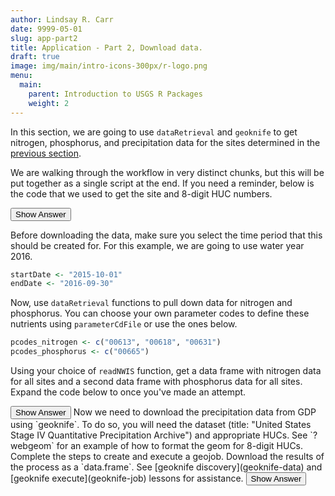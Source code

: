 ```yaml
---
author: Lindsay R. Carr
date: 9999-05-01
slug: app-part2
title: Application - Part 2, Download data.
draft: true 
image: img/main/intro-icons-300px/r-logo.png
menu:
  main:
    parent: Introduction to USGS R Packages
    weight: 2
---
```

In this section, we are going to use `dataRetrieval` and `geoknife` to get nitrogen, phosphorus, and precipitation data for the sites determined in the [previous section](/app-part1).

We are walking through the workflow in very distinct chunks, but this will be put together as a single script at the end. If you need a reminder, below is the code that we used to get the site and 8-digit HUC numbers.

<button class="ToggleButton" onclick="toggle_visibility('get-sb-sites')">
Show Answer
</button>
              <div id="get-sb-sites" style="display:none"></div>

Before downloading the data, make sure you select the time period that this should be created for. For this example, we are going to use water year 2016.

``` r
startDate <- "2015-10-01"
endDate <- "2016-09-30"
```

Now, use `dataRetrieval` functions to pull down data for nitrogen and phosphorus. You can choose your own parameter codes to define these nutrients using `parameterCdFile` or use the ones below.

``` r
pcodes_nitrogen <- c("00613", "00618", "00631")
pcodes_phosphorus <- c("00665")
```

Using your choice of `readNWIS` function, get a data frame with nitrogen data for all sites and a second data frame with phosphorus data for all sites. Expand the code below to once you've made an attempt.

<button class="ToggleButton" onclick="toggle_visibility('nutrient-data')">
Show Answer
</button>
              <div id="nutrient-data" style="display:none">

``` r
nitrogen_data <- readNWISqw(siteNumbers = sites, parameterCd = pcodes_nitrogen,
                            startDate = startDate, endDate = endDate)
head(nitrogen_data)
```

    ##   agency_cd  site_no  sample_dt sample_tm sample_end_dt sample_end_tm
    ## 1      USGS 04208000 2015-10-01     15:00          <NA>          <NA>
    ## 2      USGS 04208000 2015-10-01     15:00          <NA>          <NA>
    ## 3      USGS 04208000 2015-10-01     15:00          <NA>          <NA>
    ## 4      USGS 04208000 2015-11-05     08:30          <NA>          <NA>
    ## 5      USGS 04208000 2015-11-05     08:30          <NA>          <NA>
    ## 6      USGS 04208000 2015-11-05     08:30          <NA>          <NA>
    ##   sample_start_time_datum_cd_reported tm_datum_rlbty_cd coll_ent_cd
    ## 1                                 EDT                 K        USGS
    ## 2                                 EDT                 K        USGS
    ## 3                                 EDT                 K        USGS
    ## 4                                 EST                 K        USGS
    ## 5                                 EST                 K        USGS
    ## 6                                 EST                 K        USGS
    ##   medium_cd project_cd aqfr_cd tu_id body_part_id hyd_cond_cd samp_type_cd
    ## 1        WS       <NA>    <NA>  <NA>         <NA>           4            7
    ## 2        WS       <NA>    <NA>  <NA>         <NA>           4            7
    ## 3        WS       <NA>    <NA>  <NA>         <NA>           4            7
    ## 4        WS  00FX45600    <NA>  <NA>         <NA>           4            9
    ## 5        WS  00FX45600    <NA>  <NA>         <NA>           4            9
    ## 6        WS  00FX45600    <NA>  <NA>         <NA>           4            9
    ##   hyd_event_cd sample_lab_cm_tx parm_cd remark_cd result_va val_qual_tx
    ## 1            9             <NA>   00613      <NA>     0.022        <NA>
    ## 2            9             <NA>   00618      <NA>     2.680        <NA>
    ## 3            9             <NA>   00631      <NA>     2.700        <NA>
    ## 4            9             <NA>   00613      <NA>     0.014        <NA>
    ## 5            9             <NA>   00618      <NA>     4.000        <NA>
    ## 6            9             <NA>   00631      <NA>     4.020        <NA>
    ##   meth_cd dqi_cd rpt_lev_va rpt_lev_cd lab_std_va prep_set_no prep_dt
    ## 1   DZ001      S      0.001      DLDQC       <NA>        <NA>    <NA>
    ## 2   ALGOR      S         NA       <NA>       <NA>        <NA>    <NA>
    ## 3   RED01      S      0.040      DLDQC       <NA>        <NA>    <NA>
    ## 4   DZ001      S      0.001      DLDQC       <NA>        <NA>    <NA>
    ## 5   ALGOR      S         NA       <NA>       <NA>        <NA>    <NA>
    ## 6   RED01      S      0.040      DLDQC       <NA>        <NA>    <NA>
    ##   anl_set_no   anl_dt result_lab_cm_tx anl_ent_cd       startDateTime
    ## 1 KONE15281A 20151008             <NA>   USGSNWQL 2015-10-01 19:00:00
    ## 2       <NA>       NA             <NA>       <NA> 2015-10-01 19:00:00
    ## 3 KNO315282A 20151009             <NA>   USGSNWQL 2015-10-01 19:00:00
    ## 4 KONE15320A 20151116             <NA>   USGSNWQL 2015-11-05 13:30:00
    ## 5       <NA>       NA             <NA>       <NA> 2015-11-05 13:30:00
    ## 6 KNO315313B 20151109             <NA>   USGSNWQL 2015-11-05 13:30:00
    ##   sample_start_time_datum_cd
    ## 1                        UTC
    ## 2                        UTC
    ## 3                        UTC
    ## 4                        UTC
    ## 5                        UTC
    ## 6                        UTC

``` r
phosphorus_data <- readNWISqw(siteNumbers = sites, parameterCd = pcodes_phosphorus,
                              startDate = startDate, endDate = endDate)
head(phosphorus_data)
```

    ##   agency_cd  site_no  sample_dt sample_tm sample_end_dt sample_end_tm
    ## 1      USGS 04208000 2015-10-01     15:00          <NA>          <NA>
    ## 2      USGS 04208000 2015-11-05     08:30          <NA>          <NA>
    ## 3      USGS 04208000 2015-12-02     09:00          <NA>          <NA>
    ## 4      USGS 04208000 2016-01-06     11:30          <NA>          <NA>
    ## 5      USGS 04208000 2016-02-01     12:00          <NA>          <NA>
    ## 6      USGS 04208000 2016-03-03     08:45          <NA>          <NA>
    ##   sample_start_time_datum_cd_reported tm_datum_rlbty_cd coll_ent_cd
    ## 1                                 EDT                 K        USGS
    ## 2                                 EST                 K        USGS
    ## 3                                 EST                 K        USGS
    ## 4                                 EST                 K        USGS
    ## 5                                 EST                 K        USGS
    ## 6                                 EST                 K        USGS
    ##   medium_cd project_cd aqfr_cd tu_id body_part_id hyd_cond_cd samp_type_cd
    ## 1        WS       <NA>    <NA>  <NA>         <NA>           4            7
    ## 2        WS  00FX45600    <NA>  <NA>         <NA>           4            9
    ## 3        WS  00FX45600    <NA>  <NA>         <NA>           9            9
    ## 4        WS  00FX45600    <NA>  <NA>         <NA>           9            9
    ## 5        WS  00FX45600    <NA>  <NA>         <NA>           9            9
    ## 6        WS  00FX45600    <NA>  <NA>         <NA>           6            9
    ##   hyd_event_cd sample_lab_cm_tx parm_cd remark_cd result_va val_qual_tx
    ## 1            9             <NA>   00665      <NA>     0.090        <NA>
    ## 2            9             <NA>   00665      <NA>     0.111        <NA>
    ## 3            9             <NA>   00665      <NA>     0.101        <NA>
    ## 4            9             <NA>   00665      <NA>     0.111        <NA>
    ## 5            9             <NA>   00665      <NA>     0.158        <NA>
    ## 6            9             <NA>   00665      <NA>     0.108        <NA>
    ##   meth_cd dqi_cd rpt_lev_va rpt_lev_cd lab_std_va prep_set_no prep_dt
    ## 1   CL021      S      0.004      DLDQC       <NA>        <NA>    <NA>
    ## 2   CL021      S      0.004      DLDQC       <NA>        <NA>    <NA>
    ## 3   CL021      S      0.004      DLDQC       <NA>        <NA>    <NA>
    ## 4   CL021      S      0.004      DLDQC       <NA>        <NA>    <NA>
    ## 5   CL021      S      0.004      DLDQC       <NA>        <NA>    <NA>
    ## 6   CL021      S      0.004      DLDQC       <NA>        <NA>    <NA>
    ##   anl_set_no   anl_dt result_lab_cm_tx anl_ent_cd       startDateTime
    ## 1   PELW280A 20151007             <NA>   USGSNWQL 2015-10-01 19:00:00
    ## 2   PELW320C 20151118             <NA>   USGSNWQL 2015-11-05 13:30:00
    ## 3   PELW344B 20151229             <NA>   USGSNWQL 2015-12-02 14:00:00
    ## 4   PELW014A 20160114             <NA>   USGSNWQL 2016-01-06 16:30:00
    ## 5   PELW039C 20160210             <NA>   USGSNWQL 2016-02-01 17:00:00
    ## 6   PELW082A 20160329             <NA>   USGSNWQL 2016-03-03 13:45:00
    ##   sample_start_time_datum_cd
    ## 1                        UTC
    ## 2                        UTC
    ## 3                        UTC
    ## 4                        UTC
    ## 5                        UTC
    ## 6                        UTC

</div>
Now we need to download the precipitation data from GDP using `geoknife`. To do so, you will need the dataset (title: "United States Stage IV Quantitative Precipitation Archive") and appropriate HUCs. See `?webgeom` for an example of how to format the geom for 8-digit HUCs. Complete the steps to create and execute a geojob. Download the results of the process as a `data.frame`. See [geoknife discovery](geoknife-data) and [geoknife execute](geoknife-job) lessons for assistance.

<button class="ToggleButton" onclick="toggle_visibility('precip-data')">
Show Answer
</button>
              <div id="precip-data" style="display:none">

``` r
library(geoknife)
```

    ## 
    ## Attaching package: 'geoknife'

    ## The following object is masked from 'package:stats':
    ## 
    ##     start

    ## The following object is masked from 'package:graphics':
    ## 
    ##     title

    ## The following object is masked from 'package:base':
    ## 
    ##     url

``` r
# Create appropriate webgeom string for 8-digit hucs
huc8_geoknife_str <- paste0('HUC8::', paste(huc8s, collapse=","))
huc8_geoknife_str
```

    ## [1] "HUC8::04030108,04030101,04110002"

``` r
# Create the stencil and process
precip_stencil <- webgeom(huc8_geoknife_str)
precip_knife <- webprocess() # accept defaults for weighted average

# First find and initiate the fabric
all_webdata <- query("webdata")
precip_fabric <- webdata(all_webdata["United States Stage IV Quantitative Precipitation Archive"])

# Now find/add variables (there is only one)
precip_vars <- query(precip_fabric, 'variables')
variables(precip_fabric) <- precip_vars

# Add times to complete fabric
times(precip_fabric) <- c(startDate, endDate)

# Create geojob + get results
precip_geojob <- geoknife(precip_stencil, precip_fabric, precip_knife)
wait(precip_geojob, sleep.time = 10) # add `wait` when running scripts
precip_data <- result(precip_geojob)
```

</div>
